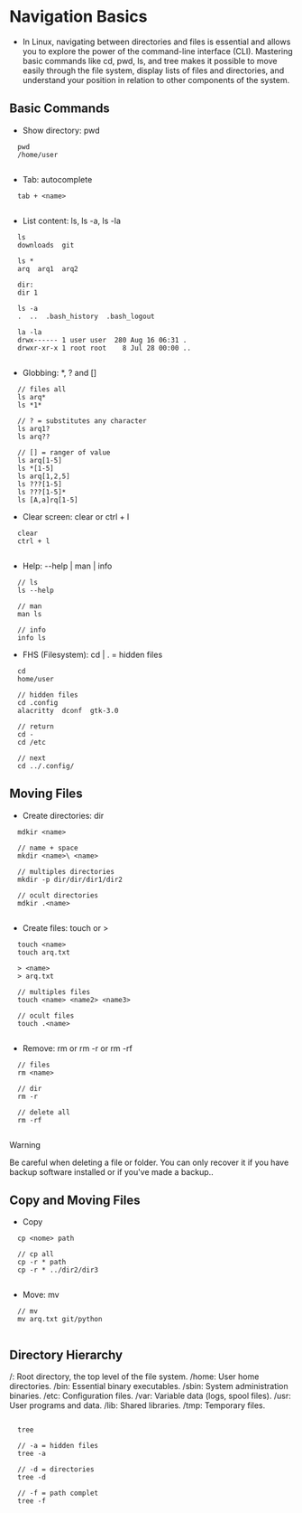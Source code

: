 # Navigation Basics

- In Linux, navigating between directories and files is essential and allows you to explore the power of the command-line interface (CLI). Mastering basic commands like cd, pwd, ls, and tree makes it possible to move easily through the file system, display lists of files and directories, and understand your position in relation to other components of the system.


## Basic Commands

- Show directory: pwd

```
  pwd
  /home/user
  
```

- Tab: autocomplete
  
```
  tab + <name>
  
```

- List content: ls, ls -a, ls -la

```
  ls 
  downloads  git

  ls *
  arq  arq1  arq2

  dir:
  dir 1
    
  ls -a
  .  ..  .bash_history  .bash_logout

  la -la
  drwx------ 1 user user  280 Aug 16 06:31 .
  drwxr-xr-x 1 root root    8 Jul 28 00:00 ..
  
```

- Globbing: *, ? and []

```
  // files all
  ls arq*
  ls *1*

  // ? = substitutes any character
  ls arq1?
  ls arq??

  // [] = ranger of value
  ls arq[1-5]
  ls *[1-5]
  ls arq[1,2,5]
  ls ???[1-5]
  ls ???[1-5]*
  ls [A,a]rq[1-5]

```

- Clear screen: clear or ctrl + l
  
```
  clear
  ctrl + l
  
```

- Help: <command> --help | man <command> | info <comando> 

```
  // ls 
  ls --help

  // man
  man ls

  // info
  info ls

```

- FHS (Filesystem): cd | . = hidden files 
  
```
  cd 
  home/user

  // hidden files
  cd .config
  alacritty  dconf  gtk-3.0

  // return
  cd -
  cd /etc

  // next 
  cd ../.config/ 

```


## Moving Files

- Create directories: dir
  
```
  mdkir <name>

  // name + space
  mkdir <name>\ <name>

  // multiples directories
  mkdir -p dir/dir/dir1/dir2  

  // ocult directories
  mdkir .<name>
  
```

- Create files: touch or >

```
  touch <name>
  touch arq.txt
    
  > <name>
  > arq.txt

  // multiples files
  touch <name> <name2> <name3>

  // ocult files
  touch .<name>
    
```

- Remove: rm <name> or rm -r <name> or rm -rf <name>
  
```
  // files
  rm <name>

  // dir 
  rm -r 

  // delete all
  rm -rf
    
```

> [!WARNING]  
> Be careful when deleting a file or folder. You can only recover it if you have backup software installed or if you've made a backup..


## Copy and Moving Files

- Copy
  
```
  cp <nome> path

  // cp all
  cp -r * path
  cp -r * ../dir2/dir3
    
```

- Move: mv <name> <path>

```
  // mv
  mv arq.txt git/python
  
```


## Directory Hierarchy

/: Root directory, the top level of the file system.
/home: User home directories.
/bin: Essential binary executables.
/sbin: System administration binaries.
/etc: Configuration files.
/var: Variable data (logs, spool files).
/usr: User programs and data.
/lib: Shared libraries.
/tmp: Temporary files.


```

  tree

  // -a = hidden files
  tree -a

  // -d = directories 
  tree -d

  // -f = path complet
  tree -f
  
```
